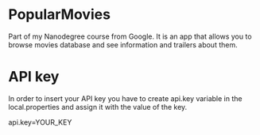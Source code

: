 # PopularMovies
Part of my Nanodegree course from Google. It is an app that allows you to browse movies database and see information and trailers about them.

# API key
In order to insert your API key you have to create api.key variable in the local.properties and assign it with the value of the key.

api.key=YOUR_KEY
